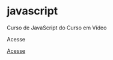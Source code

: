 # javascript
Curso de JavaScript do Curso em Vídeo

Acesse

<a href="https://erickbarauna.github.io/javascript/execicios/ex001/index.html">Acesse</a>